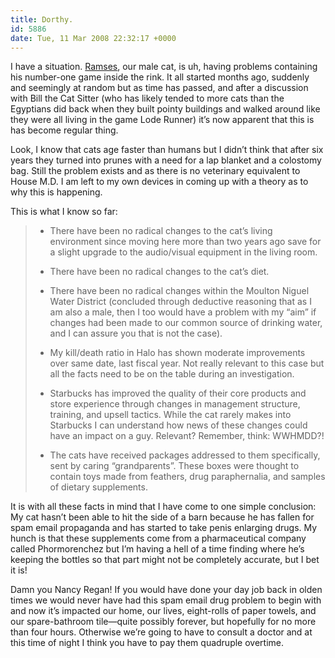 ```yaml
---
title: Dorthy.
id: 5886
date: Tue, 11 Mar 2008 22:32:17 +0000
---
```


I have a situation. [Ramses](https://www.airbagindustries.com/archives/airbag/found.php), our male cat, is uh, having problems containing his number-one game inside the rink. It all started months ago, suddenly and seemingly at random but as time has passed, and after a discussion with Bill the Cat Sitter (who has likely tended to more cats than the Egyptians did back when they built pointy buildings and walked around like they were all living in the game Lode Runner) it’s now apparent that this is has become regular thing.  

Look, I know that cats age faster than humans but I didn’t think that after six years they turned into prunes with a need for a lap blanket and a colostomy bag. Still the problem exists and as there is no veterinary equivalent to House <span class="caps">M.D.</span> I am left to my own devices in coming up with a theory as to why this is happening.  

This is what I know so far:



> - There have been no radical changes to the cat’s living environment since moving here more than two years ago save for a slight upgrade to the audio/visual equipment in the living room.
>
> - There have been no radical changes to the cat’s diet.
>
> - There have been no radical changes within the Moulton Niguel Water District (concluded through deductive reasoning that as I am also a male, then I too would have a problem with my “aim” if changes had been made to our common source of drinking water, and I can assure you that is not the case).
>
> - My kill/death ratio in Halo has shown moderate improvements over same date, last fiscal year. Not really relevant to this case but all the facts need to be on the table during an investigation.
>
> - Starbucks has improved the quality of their core products and store experience through changes in management structure, training, and upsell tactics. While the cat rarely makes into Starbucks I can understand how news of these changes could have an impact on a guy. Relevant? Remember, think: <span class="caps">WWHMDD</span>?!
>
> - The cats have received packages addressed to them specifically, sent by caring “grandparents”. These boxes were thought to contain toys made from feathers, drug paraphernalia, and samples of dietary supplements.


It is with all these facts in mind that I have come to one simple conclusion: My cat hasn’t been able to hit the side of a barn because he has fallen for spam email propaganda and has started to take penis enlarging drugs. My hunch is that these supplements come from a pharmaceutical company called Phormorenchez but I’m having a hell of a time finding where he’s keeping the bottles so that part might not be completely accurate, but I bet it is!  

Damn you Nancy Regan! If you would have done your day job back in olden times we would never have had this spam email drug problem to begin with and now it’s impacted our home, our lives, eight-rolls of paper towels, and our spare-bathroom tile—quite possibly forever, but hopefully for no more than four hours. Otherwise we’re going to have to consult a doctor and at this time of night I think you have to pay them quadruple overtime.





